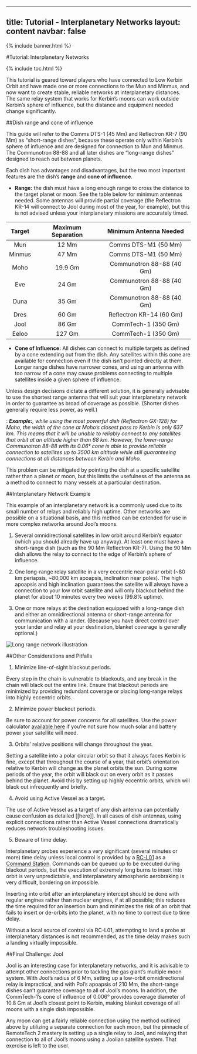 
---
title: Tutorial - Interplanetary Networks
layout: content
navbar: false
---

{% include banner.html %}

#Tutorial: Interplanetary Networks

{% include toc.html %}

This tutorial is geared toward players who have connected to Low Kerbin Orbit and have made one or more connections to the Mun and Minmus, and now want to create stable, reliable networks at interplanetary distances. The same relay system that works for Kerbin’s moons can work outside Kerbin’s sphere of influence, but the distance and equipment needed change significantly.

##Dish range and cone of influence

This guide will refer to the Comms DTS-1 (45 Mm) and Reflectron KR-7 (90 Mm) as “short-range dishes”, because these operate only within Kerbin’s sphere of influence and are designed for connection to Mun and Minmus. The Communotron 88-88 and all later dishes are “long-range dishes” designed to reach out between planets.

Each dish has advantages and disadvantages, but the two most important features are the dish’s **range** and **cone of influence**.

* **Range:** the dish must have a long enough range to cross the distance to the target planet or moon. See the table below for minimum antennas needed. Some antennas will provide partial coverage (the Reflectron KR-14 will connect to Jool during most of the year, for example), but this is not advised unless your interplanetary missions are accurately timed.

| Target | Maximum Separation | Minimum Antenna Needed |
|:--------:|:-------:|:--------:|
| Mun | 12 Mm | Comms DTS-M1 (50 Mm) |
| Minmus | 47 Mm | Comms DTS-M1 (50 Mm) |
| Moho | 19.9 Gm | Communotron 88-88 (40 Gm) |
| Eve | 24 Gm | Communotron 88-88 (40 Gm) |
| Duna | 35 Gm | Communotron 88-88 (40 Gm) |
| Dres | 60 Gm | Reflectron KR-14 (60 Gm) |
| Jool | 86 Gm | CommTech-1 (350 Gm) |
| Eeloo | 127 Gm | CommTech-1 (350 Gm) |

* **Cone of Influence:** All dishes can connect to multiple targets as defined by a cone extending out from the dish. Any satellites within this cone are available for connection even if the dish isn’t pointed directly at them. Longer range dishes have narrower cones, and using an antenna with too narrow of a cone may cause problems connecting to multiple satellites inside a given sphere of influence.

Unless design decisions dictate a different solution, it is generally advisable to use the shortest range antenna that will suit your interplanetary network in order to guarantee as broad of coverage as possible. (Shorter dishes generally require less power, as well.) 

: ***Example:**, while using the most powerful dish (Reflectron GX-128) for Moho, the width of the cone at Moho’s closest pass to Kerbin is only 637 km. This means that it will be unable to reliably connect to any satellites that orbit at an altitude higher than 68 km. However, the lower-range Communotron 88-88 with its 0.06° cone is able to provide reliable connection to satellites up to 3500 km altitude while still guaranteeing connections at all distances between Kerbin and Moho.*

This problem can be mitigated by pointing the dish at a specific satellite rather than a planet or moon, but this limits the usefulness of the antenna as a method to connect to many vessels at a particular destination.

##Interplanetary Network Example

This example of an interplanetary network is a commonly used due to its small number of relays and reliably high uptime. Other networks are possible on a situational basis, and this method can be extended for use in more complex networks around Jool’s moons.

1. Several omnidirectional satellites in low orbit around Kerbin’s equator (which you should already have up anyway). At least one must have a short-range dish (such as the 90 Mm Reflectron KR-7). Using the 90 Mm dish allows the relay to connect to the edge of Kerbin’s sphere of influence.

2. One long-range relay satellite in a very eccentric near-polar orbit (~80 km periapsis, ~80,000 km apoapsis, inclination near poles). The high apoapsis and high inclination guarantees the satellite will always have a connection to your low orbit satellite and will only blackout behind the planet for about 10 minutes every two weeks (99.8% uptime).

3. One or more relays at the destination equipped with a long-range dish and either an omnidirectional antenna or short-range antenna for communication with a lander. (Because you have direct control over your lander and relay at your destination, blanket coverage is generally optional.)

![Long range network illustration](http://i.imgur.com/L33gBHb.png)

##Other Considerations and Pitfalls

1. Minimize line-of-sight blackout periods.

Every step in the chain is vulnerable to blackouts, and any break in the chain will black out the entire link. Ensure that blackout periods are minimized by providing redundant coverage or placing long-range relays into highly eccentric orbits.

2. Minimize power blackout periods.

Be sure to account for power concerns for all satellites. Use the power calculator [available here](https://docs.google.com/spreadsheet/ccc?key=0AkXf-77s6gmFdEdVeGFqX0xobTczYkhEaEVrVTdWV3c) if you’re not sure how much solar and battery power your satellite will need.

3. Orbits’ relative positions will change throughout the year.

Setting a satellite into a polar circular orbit so that it always faces Kerbin is fine, except that throughout the course of a year, that orbit’s orientation relative to Kerbin will change as the planet orbits the sun. During some periods of the year, the orbit will black out on every orbit as it passes behind the planet. Avoid this by setting up highly eccentric orbits, which will black out infrequently and briefly.

4. Avoid using Active Vessel as a target.

The use of Active Vessel as a target of any dish antenna can potentially cause confusion as detailed [[here]]. In all cases of dish antennas, using explicit connections rather than Active Vessel connections dramatically reduces network troubleshooting issues.

5. Beware of time delay.

Interplanetary probes experience a very significant (several minutes or more) time delay unless local control is provided by a [RC-L01](http://wiki.kerbalspaceprogram.com/wiki/RC-L01_Remote_Guidance_Unit) as a [Command Station](http://remotetechnologiesgroup.github.io/RemoteTech/#command-stations). Commands can be queued up to be executed during blackout periods, but the execution of extremely long burns to insert into orbit is very unpredictable, and interplanetary atmospheric aerobraking is very difficult, bordering on impossible.

Inserting into orbit after an interplanetary intercept should be done with regular engines rather than nuclear engines, if at all possible; this reduces the time required for an insertion burn and minimizes the risk of an orbit that fails to insert or de-orbits into the planet, with no time to correct due to time delay.

Without a local source of control via RC-L01, attempting to land a probe at interplanetary distances is not recommended, as the time delay makes such a landing virtually impossible.

##Final Challenge: Jool

Jool is an interesting case for interplanetary networks, and it is advisable to attempt other connections prior to tackling the gas giant’s multiple moon system. With Jool’s radius of 6 Mm, setting up a low-orbit omnidirectional relay is impractical, and with Pol’s apoapsis of 210 Mm, the short-range dishes can’t guarantee coverage to all of Jool’s moons. In addition, the CommTech-1’s cone of influence of 0.006° provides coverage diameter of 10.8 Gm at Jool’s closest point to Kerbin, making blanket coverage of all moons with a single dish impossible.

Any moon can get a fairly reliable connection using the method outlined above by utilizing a separate connection for each moon, but the pinnacle of RemoteTech 2 mastery is setting up a single relay to Jool, and relaying that connection to all of Jool’s moons using a Joolian satellite system. That exercise is left to the user.
